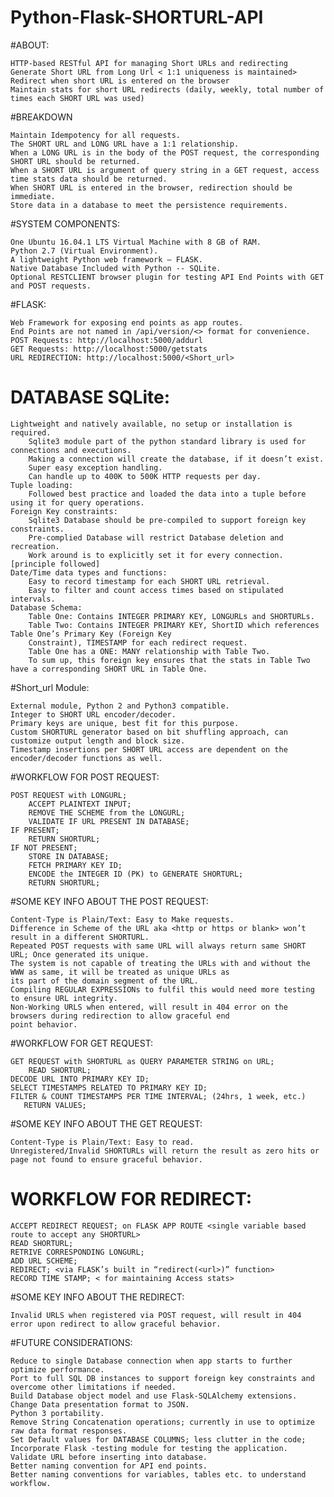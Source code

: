 # Python-Flask-SHORTURL-API

#ABOUT:

    HTTP-based RESTful API for managing Short URLs and redirecting 
    Generate Short URL from Long Url < 1:1 uniqueness is maintained>
    Redirect when short URL is entered on the browser
    Maintain stats for short URL redirects (daily, weekly, total number of times each SHORT URL was used)
    

#BREAKDOWN

    Maintain Idempotency for all requests.
    The SHORT URL and LONG URL have a 1:1 relationship.
    When a LONG URL is in the body of the POST request, the corresponding SHORT URL should be returned.
    When a SHORT URL is argument of query string in a GET request, access time stats data should be returned.
    When SHORT URL is entered in the browser, redirection should be immediate.
    Store data in a database to meet the persistence requirements.

#SYSTEM COMPONENTS:

    One Ubuntu 16.04.1 LTS Virtual Machine with 8 GB of RAM.
    Python 2.7 (Virtual Environment).
    A lightweight Python web framework – FLASK.
    Native Database Included with Python -- SQLite.
    Optional RESTCLIENT browser plugin for testing API End Points with GET and POST requests.    
    
    
#FLASK:

    Web Framework for exposing end points as app routes.
    End Points are not named in /api/version/<> format for convenience.
    POST Requests: http://localhost:5000/addurl
    GET Requests: http://localhost:5000/getstats
    URL REDIRECTION: http://localhost:5000/<Short_url>
   
# DATABASE SQLite:

    Lightweight and natively available, no setup or installation is required.
        Sqlite3 module part of the python standard library is used for connections and executions.
        Making a connection will create the database, if it doesn’t exist.
        Super easy exception handling.
        Can handle up to 400K to 500K HTTP requests per day.
    Tuple loading:
        Followed best practice and loaded the data into a tuple before using it for query operations.
    Foreign Key constraints:
        Sqlite3 Database should be pre-compiled to support foreign key constraints.
        Pre-complied Database will restrict Database deletion and recreation.
        Work around is to explicitly set it for every connection. [principle followed]
    Date/Time data types and functions:
        Easy to record timestamp for each SHORT URL retrieval.
        Easy to filter and count access times based on stipulated intervals.
    Database Schema:
        Table One: Contains INTEGER PRIMARY KEY, LONGURLs and SHORTURLs.
        Table Two: Contains INTEGER PRIMARY KEY, ShortID which references Table One’s Primary Key (Foreign Key
        Constraint), TIMESTAMP for each redirect request.
        Table One has a ONE: MANY relationship with Table Two.
        To sum up, this foreign key ensures that the stats in Table Two have a corresponding SHORT URL in Table One.

#Short_url Module:

    External module, Python 2 and Python3 compatible.
    Integer to SHORT URL encoder/decoder.
    Primary keys are unique, best fit for this purpose.
    Custom SHORTURL generator based on bit shuffling approach, can customize output length and block size.
    Timestamp insertions per SHORT URL access are dependent on the encoder/decoder functions as well.

#WORKFLOW FOR POST REQUEST:

    POST REQUEST with LONGURL;
        ACCEPT PLAINTEXT INPUT;
        REMOVE THE SCHEME from the LONGURL;
        VALIDATE IF URL PRESENT IN DATABASE;
    IF PRESENT;
        RETURN SHORTURL;
    IF NOT PRESENT;
        STORE IN DATABASE;
        FETCH PRIMARY KEY ID;
        ENCODE the INTEGER ID (PK) to GENERATE SHORTURL;
        RETURN SHORTURL;

#SOME KEY INFO ABOUT THE POST REQUEST:
    
    Content-Type is Plain/Text: Easy to Make requests.
    Difference in Scheme of the URL aka <http or https or blank> won’t result in a different SHORTURL.
    Repeated POST requests with same URL will always return same SHORT URL; Once generated its unique.
    The system is not capable of treating the URLs with and without the WWW as same, it will be treated as unique URLs as
    its part of the domain segment of the URL.
    Compiling REGULAR EXPRESSIONs to fulfil this would need more testing to ensure URL integrity.
    Non-Working URLS when entered, will result in 404 error on the browsers during redirection to allow graceful end
    point behavior.


#WORKFLOW FOR GET REQUEST:
    
    GET REQUEST with SHORTURL as QUERY PARAMETER STRING on URL;
        READ SHORTURL;
    DECODE URL INTO PRIMARY KEY ID;
    SELECT TIMESTAMPS RELATED TO PRIMARY KEY ID;
    FILTER & COUNT TIMESTAMPS PER TIME INTERVAL; (24hrs, 1 week, etc.)
       RETURN VALUES;

#SOME KEY INFO ABOUT THE GET REQUEST:
    
    Content-Type is Plain/Text: Easy to read.
    Unregistered/Invalid SHORTURLs will return the result as zero hits or page not found to ensure graceful behavior.

# WORKFLOW FOR REDIRECT:
    
    ACCEPT REDIRECT REQUEST; on FLASK APP ROUTE <single variable based route to accept any SHORTURL>
    READ SHORTURL;
    RETRIVE CORRESPONDING LONGURL;
    ADD URL SCHEME;
    REDIRECT; <via FLASK’s built in “redirect(<url>)” function>
    RECORD TIME STAMP; < for maintaining Access stats>
    
#SOME KEY INFO ABOUT THE REDIRECT:
    
    Invalid URLS when registered via POST request, will result in 404 error upon redirect to allow graceful behavior.

#FUTURE CONSIDERATIONS:
    
    Reduce to single Database connection when app starts to further optimize performance.
    Port to full SQL DB instances to support foreign key constraints and overcome other limitations if needed.
    Build Database object model and use Flask-SQLAlchemy extensions.
    Change Data presentation format to JSON.
    Python 3 portability.
    Remove String Concatenation operations; currently in use to optimize raw data format responses.
    Set Default values for DATABASE COLUMNS; less clutter in the code;
    Incorporate Flask -testing module for testing the application.
    Validate URL before inserting into database.
    Better naming convention for API end points.
    Better naming conventions for variables, tables etc. to understand workflow.
